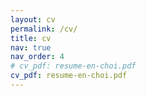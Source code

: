 ```yaml
---
layout: cv
permalink: /cv/
title: cv
nav: true
nav_order: 4
# cv_pdf: resume-en-choi.pdf
cv_pdf: resume-en-choi.pdf
---
```

